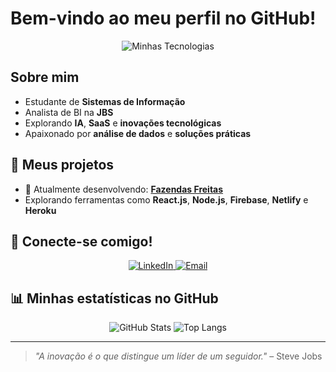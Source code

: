 # Bem-vindo ao meu perfil no GitHub!

<p align="center">
  <img src="https://skillicons.dev/icons?i=html,css,js,github,react,nodejs,firebase,netlify" alt="Minhas Tecnologias" />
</p>

## Sobre mim
- Estudante de **Sistemas de Informação**
- Analista de BI na **JBS** 
- Explorando **IA**, **SaaS** e **inovações tecnológicas**  
- Apaixonado por **análise de dados** e **soluções práticas**  

## 🚀 Meus projetos
- 🌱 Atualmente desenvolvendo: **[Fazendas Freitas](https://github.com/Freitassync/Fazendas-Freitas)**  
- Explorando ferramentas como **React.js**, **Node.js**, **Firebase**, **Netlify** e **Heroku**  

## 🌟 Conecte-se comigo!
<p align="center">
  <a href="https://www.linkedin.com/in/freitasbtw/" target="_blank">
    <img src="https://skillicons.dev/icons?i=linkedin" alt="LinkedIn" />
  </a>
  <a href="mailto:gabrielfreitas3010@outlook.com" target="_blank">
    <img src="https://skillicons.dev/icons?i=gmail" alt="Email" />
  </a>
</p>

## 📊 Minhas estatísticas no GitHub
<p align="center">
  <img src="https://github-readme-stats.vercel.app/api?username=Freitassync&show_icons=true&theme=tokyonight" alt="GitHub Stats" />
  <img src="https://github-readme-stats.vercel.app/api/top-langs/?username=Freitassync&layout=compact&theme=tokyonight" alt="Top Langs" />
</p>

---
> *"A inovação é o que distingue um líder de um seguidor."* – Steve Jobs
